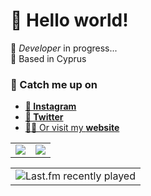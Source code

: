 # 👋 Hello world!

🚧 _Developer_ in progress...<br>
📍 Based in Cyprus

### 👀 Catch me up on

- [**📸 Instagram**](https://www.instagram.com/benilkman)
- [**🐤 Twitter**](https://www.instagram.com/ilkmancyp)
- [🧑‍💻 Or visit my **website**](https://www.ilkman.net)

<table style="border-spacing:5px; border: none;">
        <tr>
            <td style="padding=0;width=50%;">
                <img style="padding=0;" src="https://github-readme-stats.vercel.app/api/?username=ilkman&hide=issues&show_icons=true&hide_border=true&count_private=true&include_all_commits=true&theme=dark&bg_color=212121" />
            </td>
            <td style="padding=0;width=50%;">
                <img style="padding=0;" src="https://github-readme-stats.vladfrangu.vercel.app/api/top-langs/?username=ilkman&layout=compact&hide_border=true&count_private=true&extra=ashbot/website&theme=dark&bg_color=212121" />
            </td>
        </tr>
    </table>
    <table style="border-spacing:5px; border: none;">
        <tr>
            <td style="padding=0;width=35%;">
                <img alt="Last.fm recently played" style="padding=0;" src="https://lastfm-recently-played.vercel.app/api?user=ilkman&count=3&width=600" />
            </td>
        </tr>
    </table>
